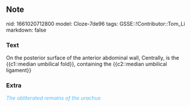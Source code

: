 ## Note
nid: 1661020712800
model: Cloze-7de96
tags: GSSE::!Contributor::Tom_Li
markdown: false

### Text
<div>
  On the posterior surface of the anterior abdominal wall,
  Centrally, is the {{c1::median umbilical fold}}, containing the
  {{c2::median umbilical ligament}}
</div>

### Extra
<i><font color="#4FBCFF">The obliterated remains of the
urachus</font></i>
